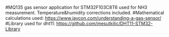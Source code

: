 #MQ135 gas sensor application for STM32F103C8T6 used for NH3 measurement. Temperature&humidity corrections included.
#Mathematical calculations used: https://www.jaycon.com/understanding-a-gas-sensor/
#Library used for dht11: https://github.com/mesutkilic/DHT11-STM32-Library
